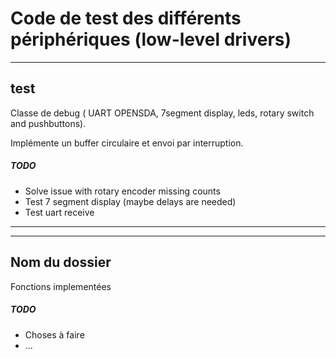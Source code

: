 # Code de test des différents périphériques (low-level drivers) 
---
## test

Classe de debug ( UART OPENSDA, 7segment display, leds, rotary switch and pushbuttons).

Implémente un buffer circulaire et envoi par interruption.

##### TODO

* Solve issue with rotary encoder missing counts
* Test 7 segment display (maybe delays are needed)
* Test uart receive

---
---

## Nom du dossier

Fonctions implementées

##### TODO

* Choses à faire
* ...
